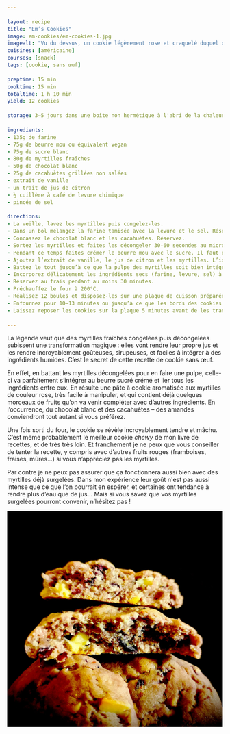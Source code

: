 ```yaml
---

layout: recipe
title: "Em’s Cookies"
image: em-cookies/em-cookies-1.jpg
imagealt: "Vu du dessus, un cookie légèrement rose et craquelé duquel on devine les inserts. Au programme, morceaux de myrtilles, de chocolat blanc et de cacahuètes."
cuisines: [américaine]
courses: [snack]
tags: [cookie, sans œuf]

preptime: 15 min
cooktime: 15 min
totaltime: 1 h 10 min
yield: 12 cookies

storage: 3–5 jours dans une boîte non hermétique à l'abri de la chaleur et la lumière, en utilisant du papier cuisson ou de l'essuie-tout pour les séparer en étages si besoin. 2–3 mois au congélateur sous forme crue ou cuite.

ingredients:
- 135g de farine
- 75g de beurre mou ou équivalent vegan
- 75g de sucre blanc
- 80g de myrtilles fraîches
- 50g de chocolat blanc
- 25g de cacahuètes grillées non salées
- extrait de vanille
- un trait de jus de citron
- ½ cuillère à café de levure chimique
- pincée de sel

directions:
- La veille, lavez les myrtilles puis congelez-les.
- Dans un bol mélangez la farine tamisée avec la levure et le sel. Réservez. 
- Concassez le chocolat blanc et les cacahuètes. Réservez. 
- Sortez les myrtilles et faites les décongeler 30-60 secondes au micro-ondes ou 2-3 minutes dans une casserole à feu doux. Laissez-les refroidir un instant. 
- Pendant ce temps faites crémer le beurre mou avec le sucre. Il faut obtenir quelque chose de bien lisse et aéré.
- Ajoutez l’extrait de vanille, le jus de citron et les myrtilles. L’idée est de battre à la plus haute vitesse possible pour faire des myrtilles une pulpe. 
- Battez le tout jusqu’à ce que la pulpe des myrtilles soit bien intégrée à la crème et qu'il ne reste quasiment plus de morceau. 
- Incorporez délicatement les ingrédients secs (farine, levure, sel) à la maryse, puis les morceaux de chocolat et de cacahuète.
- Réservez au frais pendant au moins 30 minutes. 
- Préchauffez le four à 200°C.
- Réalisez 12 boules et disposez-les sur une plaque de cuisson préparée. Vous pouvez les écraser avec la paume de la main pour leur donner leur forme quasi finale, ils ne vont en effet pas beaucoup s’aplatir à la cuisson.
- Enfournez pour 10–13 minutes ou jusqu’à ce que les bords des cookies soient légèrement dorés. Le dessus doit rester légèrement rose, s’il ne l’est plus en sortant du four, c’est que les cookies sont trop cuits.
- Laissez reposer les cookies sur la plaque 5 minutes avant de les transférer sur une grille pour les refroidir.

---
```


La légende veut que des myrtilles fraîches congelées puis décongelées subissent une transformation magique&nbsp;: elles vont rendre leur propre jus et les rendre incroyablement goûteuses, sirupeuses, et faciles à intégrer à des ingrédients humides. C’est le secret de cette recette de cookie sans œuf.

En effet, en battant les myrtilles décongelées pour en faire une pulpe, celle-ci va parfaitement s’intégrer au beurre sucré crémé et lier tous les ingrédients entre eux. En résulte une pâte à cookie aromatisée aux myrtilles de couleur rose, très facile à manipuler, et qui contient déjà quelques morceaux de fruits qu’on va venir compléter avec d’autres ingrédients. En l’occurrence, du chocolat blanc et des cacahuètes – des amandes conviendront tout autant si vous préférez. 

Une fois sorti du four, le cookie se révèle incroyablement tendre et mâchu. C’est même probablement le meilleur cookie <i lang="en">chewy</i> de mon livre de recettes, et de très très loin. Et franchement je ne peux que vous conseiller de tenter la recette, y compris avec d’autres fruits rouges (framboises, fraises, mûres…) si vous n’appréciez pas les myrtilles.

Par contre je ne peux pas assurer que ça fonctionnera aussi bien avec des myrtilles déjà surgelées. Dans mon expérience leur goût n'est pas aussi intense que ce que l’on pourrait en espérer, et certaines ont tendance à rendre plus d’eau que de jus… Mais si vous savez que vos myrtilles surgelées pourront convenir, n’hésitez pas&nbsp;!

![Le cookie est hyper moelleux, avec un peu de pulpe de myrtilles ici et là, et surtout des chunks de chocolat et de cacahuètes pour amener du fondant et du croquant.](../images/em-cookies/em-cookies-2.jpg) 